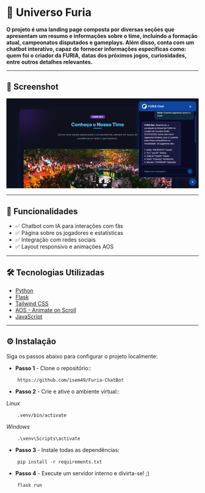 # 🎯 Universo Furia

**O projeto é uma landing page composta por diversas seções que apresentam um resumo e informações sobre o time, incluindo a formação atual, campeonatos disputados e gameplays. 
Além disso, conta com um chatbot interativo, capaz de fornecer informações específicas como: quem foi o criador da FURIA, datas dos próximos jogos, curiosidades, entre outros detalhes relevantes.**

---

## 📸 Screenshot

![Screenshot do app](static/img/chatbot.png)

---

## 🚀 Funcionalidades

- ✅ Chatbot com IA para interações com fãs
- ✅ Página sobre os jogadores e estatísticas
- ✅ Integração com redes sociais
- ✅ Layout responsivo e animações AOS

---

## 🛠️ Tecnologias Utilizadas

- [Python](https://www.python.org/)
- [Flask](https://flask.palletsprojects.com/)
- [Tailwind CSS](https://tailwindcss.com/)
- [AOS - Animate on Scroll](https://michalsnik.github.io/aos/)
- [JavaScript](https://developer.mozilla.org/en-US/docs/Web/JavaScript)

---

## ⚙️ Instalação

Siga os passos abaixo para configurar o projeto localmente:

- **Passo 1** - Clone o repositório::
~~~
    https://github.com/isem49/Furia-ChatBot
~~~

- **Passo 2** - Crie e ative o ambiente virtual::
 
_Linux_
~~~
    .venv/bin/activate
~~~
_Windows_
~~~
    .\venv\Scripts\activate
~~~

- **Passo 3** - Instale todas as dependências:
~~~
    pip install -r requirements.txt
~~~

- **Passo 4** - Execute um servidor interno e divirta-se! ;)
~~~
    flask run
~~~


